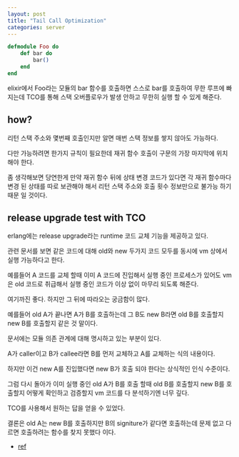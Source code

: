 ```yaml
---
layout: post
title: "Tail Call Optimization"
categories: server
---
```



```elixir
defmodule Foo do
    def bar do
        bar()
    end
end
```

<!-- begin_excerpt -->

elixir에서 Foo라는 모듈의 bar 함수를 호출하면 스스로 bar를 호출하여 무한 루프에 빠지는데 TCO를 통해 스택 오버플로우가 발생 안하고 무한히 실행 할 수 있게 해준다.

<!-- end_excerpt -->

## how?

리턴 스택 주소와 몇번째 호출인지만 알면 매번 스택 정보를 쌓지 않아도 가능하다.

다만 가능하려면 한가지 규칙이 필요한데 재귀 함수 호출이 구문의 가장 마지막에 위치해야 한다.

좀 생각해보면 당연한게 만약 재귀 함수 뒤에 상태 변경 코드가 있다면 각 재귀 함수마다 변경 된 상태를 따로 보관해야 해서 리턴 스택 주소와 호출 횟수 정보만으로 불가능 하기 때문 일 것이다.


## release upgrade test with TCO

erlang에는 release upgrade라는 runtime 코드 교체 기능을 제공하고 있다.

관련 문서를 보면 같은 코드에 대해 old와 new 두가지 코드 모두를 동시에 vm 상에서 실행 가능하다고 한다.

예를들어 A 코드를 교체 할때 이미 A 코드에 진입해서 실행 중인 프로세스가 있어도 vm은 old 코드로 취급해서 실행 중인 코드가 이상 없이 마무리 되도록 해준다.

여기까진 좋다. 하지만 그 뒤에 따라오는 궁금함이 많다.

예를들어 old A가 끝나면 A가 B를 호출하는데 그 B도 new B라면 old B를 호출할지 new B를 호출할지 같은 것 말이다. 

문서에는 모듈 의존 관계에 대해 명시하고 있는 부분이 있다.

A가 caller이고 B가 callee라면 B를 먼저 교체하고 A를 교체하는 식의 내용이다. 

하지만 이건 new A를 진입했다면 new B가 호출 되야 한다는 상식적인 인식 수준이다.

그럼 다시 돌아가 이미 실행 중인 old A가 B를 호출 할때 old B를 호출할지 new B를 호출할지 어떻게 확인하고 검증할지 vm 코드를 다 분석하기엔 너무 깊다.

TCO를 사용해서 원하는 답을 얻을 수 있었다.

결론은 old A는 new B를 호출하지만 B의 signiture가 같다면 호출하는데 문제 없고 다르면 호출하려는 함수를 찾지 못했다 이다.



- [ref](https://learnyousomeerlang.com/relups#the-hiccups-of-appups-and-relups)

















































